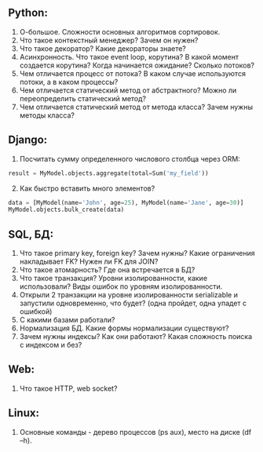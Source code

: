 ## Python:

1.	О-большое. Сложности основных алгоритмов сортировок. 
2.	Что такое контекстный менеджер? Зачем он нужен?
3.	Что такое декоратор? Какие декораторы знаете?
4.	Асинхронность. Что такое event loop, корутина? В какой момент создается корутина? Когда начинается ожидание? Сколько потоков?
5.	Чем отличается процесс от потока? В каком случае используются потоки, а в каком процессы?
6.	Чем отличается статический метод от абстрактного? Можно ли переопределить статический метод?
7.	Чем отличается статический метод от метода класса? Зачем нужны методы класса?
## Django:

1.	Посчитать сумму определенного числового столбца через ORM: 
 ```python
result = MyModel.objects.aggregate(total=Sum('my_field')) 
```
2.	Как быстро вставить много элементов? 
 ```python
data = [MyModel(name='John', age=25), MyModel(name='Jane', age=30)]
MyModel.objects.bulk_create(data)
 ```
## SQL, БД:
1.	Что такое primary key, foreign key? Зачем нужны? Какие ограничения накладывает FK? Нужен ли FK для JOIN?
2.	Что такое атомарность? Где она встречается в БД?
3.	Что такое транзакция? Уровни изолированности, какие использовали? Виды ошибок по уровням изолированности.
4.	Открыли 2 транзакции на уровне изолированности serializable и запустили одновременно, что будет? (одна пройдет, одна упадет с ошибкой)
5.	С какими базами работали?
6.	Нормализация БД. Какие формы нормализации существуют?
7.	Зачем нужны индексы? Как они работают? Какая сложность поиска с индексом и без?

## Web:
1.	Что такое HTTP, web socket?
## Linux:
1.	Основные команды - дерево процессов (ps aux), место на диске (df –h). 



